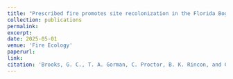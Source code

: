 ```yaml
---
title: "Prescribed fire promotes site recolonization in the Florida Bog Frog, <i>Rana okaloosae</i>"
collection: publications
permalink: 
excerpt:
date: 2025-05-01
venue: 'Fire Ecology'
paperurl:
link:
citation: 'Brooks, G. C., T. A. Gorman, C. Proctor, B. K. Rincon, and C.A. Haas. 2025. Prescribed fire promotes site recolonization in the Florida Bog Frog, <i>Rana okaloosae</i>. <i>in press</i>'
---
```

